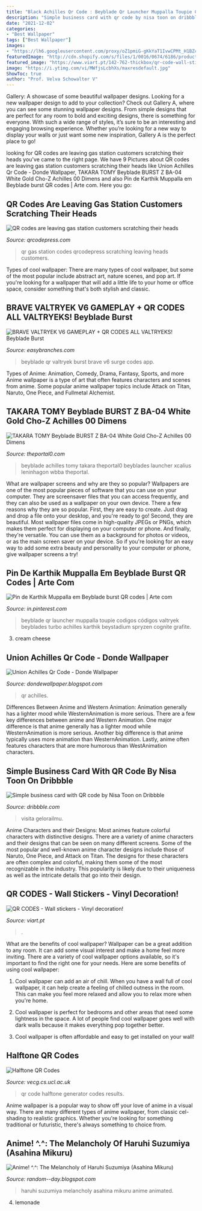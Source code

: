 ```yaml
---
title: "Black Achilles Qr Code : Beyblade Qr Launcher Muppalla Toupie Codigos Códigos Valtryek Beyblades Turbo Achilles Karthik Beystadium Spryzen Cognite Grafite"
description: "Simple business card with qr code by nisa toon on dribbble"
date: "2021-12-02"
categories:
- "Best Wallpaper"
tags: ["Best Wallpaper"]
images:
- "https://lh6.googleusercontent.com/proxy/oZ1pmiG-gKkYaT1IvwCPMt_H1BZc8x-PlKr4DGEWK_5cYyNS7FY4mkAa8UQULuzK_jfMbmH-Q-cSjCu--5fJDc8_NWn5MNo8sAU7T2-m5TxdZ2Y4P0aJMeQOKvKb1y8tpGnQYUu3BjvgaO3Co6FgjpDaTiaeY68ru_VMNYHqqA=w1200-h630-p-k-no-nu"
featuredImage: "http://cdn.shopify.com/s/files/1/0016/0674/6186/products/BA04_1_SHOPIFY_EBAY_1200x1200.jpg?v=1574881337"
featured_image: "https://www.viart.pt/142-762-thickbox/qr-code-wall-stickers-vinyl-decoration.jpg"
image: "https://i.ytimg.com/vi/MWfjsLcbhXs/maxresdefault.jpg"
ShowToc: true
author: "Prof. Velva Schowalter V"
---
```



Gallery: A showcase of some beautiful wallpaper designs.
Looking for a new wallpaper design to add to your collection? Check out Gallery A, where you can see some stunning wallpaper designs. From simple designs that are perfect for any room to bold and exciting designs, there is something for everyone. With such a wide range of styles, it’s sure to be an interesting and engaging browsing experience. Whether you’re looking for a new way to display your walls or just want some new inspiration, Gallery A is the perfect place to go!
		
		
		
		
		
		
		
	

		
looking for QR codes are leaving gas station customers scratching their heads you've came to the right page. We have 9 Pictures about QR codes are leaving gas station customers scratching their heads like Union Achilles Qr Code - Donde Wallpaper, TAKARA TOMY Beyblade BURST Z BA-04 White Gold Cho-Z Achilles 00 Dimens and also Pin de Karthik Muppalla em Beyblade burst QR codes | Arte com. Here you go:
		
    
## QR Codes Are Leaving Gas Station Customers Scratching Their Heads

<img loading=lazy src="http://www.qrcodepress.com/wp-content/uploads/2013/02/Gas-station-qr-codes.jpg" onerror="this.onerror=null;this.src='https://tse2.mm.bing.net/th?id=OIP.aFtrW8ROBp0hjgHYjC_3sgHaHG&amp;pid=15.1';" alt="QR codes are leaving gas station customers scratching their heads">

_Source: qrcodepress.com_

>qr gas station codes qrcodepress scratching leaving heads customers. 

	

Types of cool wallpaper:
There are many types of cool wallpaper, but some of the most popular include abstract art, nature scenes, and pop art. If you're looking for a wallpaper that will add a little life to your home or office space, consider something that's both stylish and classic.

    
## BRAVE VALTRYEK V6 GAMEPLAY + QR CODES ALL VALTRYEKS! Beyblade Burst

<img loading=lazy src="https://i.ytimg.com/vi/MWfjsLcbhXs/maxresdefault.jpg" onerror="this.onerror=null;this.src='https://tse4.mm.bing.net/th?id=OIP.fsM2DRECOsYbFXPTvayZ4wHaEK&amp;pid=15.1';" alt="BRAVE VALTRYEK V6 GAMEPLAY + QR CODES ALL VALTRYEKS! Beyblade Burst">

_Source: easybranches.com_

>beyblade qr valtryek burst brave v6 surge codes app. 

	

Types of Anime: Animation, Comedy, Drama, Fantasy, Sports, and more
Anime wallpaper is a type of art that often features characters and scenes from anime. Some popular anime wallpaper topics include Attack on Titan, Naruto, One Piece, and Fullmetal Alchemist.

    
## TAKARA TOMY Beyblade BURST Z BA-04 White Gold Cho-Z Achilles 00 Dimens

<img loading=lazy src="http://cdn.shopify.com/s/files/1/0016/0674/6186/products/BA04_1_SHOPIFY_EBAY_1200x1200.jpg?v=1574881337" onerror="this.onerror=null;this.src='https://tse4.mm.bing.net/th?id=OIP.gjOyttxecorRrCLG7IMvqwHaEK&amp;pid=15.1';" alt="TAKARA TOMY Beyblade BURST Z BA-04 White Gold Cho-Z Achilles 00 Dimens">

_Source: theportal0.com_

>beyblade achilles tomy takara theportal0 beyblades launcher xcalius leninhagon wbba theportal. 

	

What are wallpaper screens and why are they so popular?
Wallpapers are one of the most popular pieces of software that you can use on your computer. They are screensaver files that you can access frequently, and they can also be used as a wallpaper on your own device. There a few reasons why they are so popular. First, they are easy to create. Just drag and drop a file onto your desktop, and you're ready to go! Second, they are beautiful. Most wallpaper files come in high-quality JPEGs or PNGs, which makes them perfect for displaying on your computer or phone. And finally, they're versatile. You can use them as a background for photos or videos, or as the main screen saver on your device. So if you're looking for an easy way to add some extra beauty and personality to your computer or phone, give wallpaper screens a try!

    
## Pin De Karthik Muppalla Em Beyblade Burst QR Codes | Arte Com

<img loading=lazy src="https://i.pinimg.com/736x/3d/21/1b/3d211b5d153f083a632569e7179986a9.jpg" onerror="this.onerror=null;this.src='https://tse2.mm.bing.net/th?id=OIP.1UL3_29hoRs2P_3T10I7ZgHaEK&amp;pid=15.1';" alt="Pin de Karthik Muppalla em Beyblade burst QR codes | Arte com">

_Source: in.pinterest.com_

>beyblade qr launcher muppalla toupie codigos códigos valtryek beyblades turbo achilles karthik beystadium spryzen cognite grafite. 

	

3. cream cheese 

    
## Union Achilles Qr Code - Donde Wallpaper

<img loading=lazy src="https://lh6.googleusercontent.com/proxy/oZ1pmiG-gKkYaT1IvwCPMt_H1BZc8x-PlKr4DGEWK_5cYyNS7FY4mkAa8UQULuzK_jfMbmH-Q-cSjCu--5fJDc8_NWn5MNo8sAU7T2-m5TxdZ2Y4P0aJMeQOKvKb1y8tpGnQYUu3BjvgaO3Co6FgjpDaTiaeY68ru_VMNYHqqA=w1200-h630-p-k-no-nu" onerror="this.onerror=null;this.src='https://tse3.mm.bing.net/th?id=OIP.afkYBCrkjBPUw3mPHfCA0gHaD4&amp;pid=15.1';" alt="Union Achilles Qr Code - Donde Wallpaper">

_Source: dondewallpaper.blogspot.com_

>qr achilles. 

	

Differences Between Anime and Western Animation: Animation generally has a lighter mood while WesternAnimation is more serious.
There are a few key differences between anime and Western Animation. One major difference is that anime generally has a lighter mood while WesternAnimation is more serious. Another big difference is that anime typically uses more animation than WesternAnimation. Lastly, anime often features characters that are more humorous than WestAnimation characters.

    
## Simple Business Card With QR Code By Nisa Toon On Dribbble

<img loading=lazy src="https://cdn.dribbble.com/users/2712338/screenshots/5453009/mock2.jpg" onerror="this.onerror=null;this.src='https://tse2.mm.bing.net/th?id=OIP.dImvhdAucWqv0uS68OXv8AHaFj&amp;pid=15.1';" alt="Simple business card with QR code by Nisa Toon on Dribbble">

_Source: dribbble.com_

>visita gelorailmu. 

	

Anime Characters and their Designs: Most animes feature colorful characters with distinctive designs.
There are a variety of anime characters and their designs that can be seen on many different screens. Some of the most popular and well-known anime character designs include those of Naruto, One Piece, and Attack on Titan. The designs for these characters are often complex and colorful, making them some of the most recognizable in the industry. This popularity is likely due to their uniqueness as well as the intricate details that go into their design.

    
## QR CODES - Wall Stickers - Vinyl Decoration!

<img loading=lazy src="https://www.viart.pt/142-762-thickbox/qr-code-wall-stickers-vinyl-decoration.jpg" onerror="this.onerror=null;this.src='https://tse3.mm.bing.net/th?id=OIP.xlRsSfWBtXnN0tKOFax5CAHaHa&amp;pid=15.1';" alt="QR CODES - Wall stickers - Vinyl decoration!">

_Source: viart.pt_

>. 

	

What are the benefits of cool wallpaper?
Wallpaper can be a great addition to any room. It can add some visual interest and make a home feel more inviting. There are a variety of cool wallpaper options available, so it's important to find the right one for your needs. Here are some benefits of using cool wallpaper: 
1. Cool wallpaper can add an air of chill. When you have a wall full of cool wallpaper, it can help create a feeling of chilled outness in the room. This can make you feel more relaxed and allow you to relax more when you're home. 

2. Cool wallpaper is perfect for bedrooms and other areas that need some lightness in the space. A lot of people find cool wallpaper goes well with dark walls because it makes everything pop together better. 

3. Cool wallpaper is often affordable and easy to get installed on your wall!

    
## Halftone QR Codes

<img loading=lazy src="http://vecg.cs.ucl.ac.uk/Projects/SmartGeometry/halftone_QR/paper_docs/results.png" onerror="this.onerror=null;this.src='https://tse4.mm.bing.net/th?id=OIP.PguMdrufYXcrnpP6kcAB6wHaDy&amp;pid=15.1';" alt="Halftone QR Codes">

_Source: vecg.cs.ucl.ac.uk_

>qr code halftone generator codes results. 

	

Anime wallpaper is a popular way to show off your love of anime in a visual way. There are many different types of anime wallpaper, from classic cel-shading to realistic graphics. Whether you're looking for something traditional or futuristic, there's always something to choice from.

    
## Anime! ^.^: The Melancholy Of Haruhi Suzumiya (Asahina Mikuru)

<img loading=lazy src="http://3.bp.blogspot.com/-R-vsj03aNOE/TmRx_5SXt-I/AAAAAAAABOE/JpMbXOC0hzU/s1600/449454.jpg" onerror="this.onerror=null;this.src='https://tse2.mm.bing.net/th?id=OIP.ezL0AmrEZWo_XETCk3aSFAHaEo&amp;pid=15.1';" alt="Anime! ^.^: The Melancholy of Haruhi Suzumiya (Asahina Mikuru)">

_Source: random--day.blogspot.com_

>haruhi suzumiya melancholy asahina mikuru anime animated. 

	

4. lemonade 

